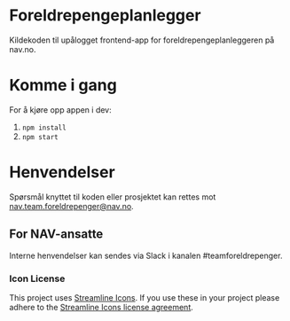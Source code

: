# Foreldrepengeplanlegger

Kildekoden til upålogget frontend-app for foreldrepengeplanleggeren på nav.no.

# Komme i gang

For å kjøre opp appen i dev:

1.  `npm install`
2.  `npm start`

# Henvendelser

Spørsmål knyttet til koden eller prosjektet kan rettes mot nav.team.foreldrepenger@nav.no.

## For NAV-ansatte

Interne henvendelser kan sendes via Slack i kanalen #teamforeldrepenger.

### Icon License

This project uses [Streamline Icons](http://www.streamlineicons.com/). If you use these in your project please adhere to the [Streamline Icons license agreement](http://www.streamlineicons.com/license.html).
